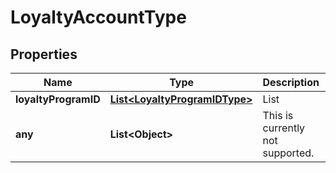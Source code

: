 # LoyaltyAccountType

## Properties
Name | Type | Description | Notes
------------ | ------------- | ------------- | -------------
**loyaltyProgramID** | [**List&lt;LoyaltyProgramIDType&gt;**](LoyaltyProgramIDType.md) | List |  [optional]
**any** | **List&lt;Object&gt;** | This is currently not supported. |  [optional]
